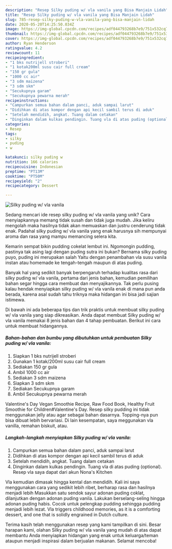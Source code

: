 ```yaml
---
description: "Resep Silky puding w/ vla vanila yang Bisa Manjain Lidah"
title: "Resep Silky puding w/ vla vanila yang Bisa Manjain Lidah"
slug: 785-resep-silky-puding-w-vla-vanila-yang-bisa-manjain-lidah
date: 2020-05-20T14:25:50.034Z
image: https://img-global.cpcdn.com/recipes/adf044793268b7e9/751x532cq70/silky-puding-w-vla-vanila-foto-resep-utama.jpg
thumbnail: https://img-global.cpcdn.com/recipes/adf044793268b7e9/751x532cq70/silky-puding-w-vla-vanila-foto-resep-utama.jpg
cover: https://img-global.cpcdn.com/recipes/adf044793268b7e9/751x532cq70/silky-puding-w-vla-vanila-foto-resep-utama.jpg
author: Ryan Henderson
ratingvalue: 4.2
reviewcount: 11
recipeingredient:
- "1 bks nutrijell stroberi"
- "1 kotak200ml susu cair full cream"
- "150 gr gula"
- "1000 cc air"
- "3 sdm maizena"
- "3 sdm skm"
- "Secukupnya garam"
- "Secukupnya pewarna merah"
recipeinstructions:
- "Campurkan semua bahan dalam panci, aduk sampai larut"
- "Didihkan di atas kompor dengan api kecil sambil terus di aduk"
- "Setelah mendidih, angkat. Tuang dalam cetakan"
- "Dinginkan dalam kulkas pendingin. Tuang vla di atas puding (optional). Resep vla saya dapat dari akun Nona&#39;s Kitchen"
categories:
- Resep
tags:
- silky
- puding
- w

katakunci: silky puding w 
nutrition: 166 calories
recipecuisine: Indonesian
preptime: "PT13M"
cooktime: "PT50M"
recipeyield: "2"
recipecategory: Dessert

---
```



![Silky puding w/ vla vanila](https://img-global.cpcdn.com/recipes/adf044793268b7e9/751x532cq70/silky-puding-w-vla-vanila-foto-resep-utama.jpg)

Sedang mencari ide resep silky puding w/ vla vanila yang unik? Cara menyiapkannya memang tidak susah dan tidak juga mudah. Jika keliru mengolah maka hasilnya tidak akan memuaskan dan justru cenderung tidak enak. Padahal silky puding w/ vla vanila yang enak harusnya sih mempunyai aroma dan rasa yang mampu memancing selera kita.

Kemarin sempat bikin pudding cokelat lembut ini. Ngomongin pudding, pastinya tak asing lagi dengan puding sutra ini bukan? Bernama silky puding puyo, puding ini merupakan salah Yaitu dengan penambahan vla susu vanila instan atau homemade ke tengah-tengah maupun di atas puding.

Banyak hal yang sedikit banyak berpengaruh terhadap kualitas rasa dari silky puding w/ vla vanila, pertama dari jenis bahan, kemudian pemilihan bahan segar hingga cara membuat dan menyajikannya. Tak perlu pusing kalau hendak menyiapkan silky puding w/ vla vanila enak di mana pun anda berada, karena asal sudah tahu triknya maka hidangan ini bisa jadi sajian istimewa.


Di bawah ini ada beberapa tips dan trik praktis untuk membuat silky puding w/ vla vanila yang siap dikreasikan. Anda dapat membuat Silky puding w/ vla vanila memakai 8 jenis bahan dan 4 tahap pembuatan. Berikut ini cara untuk membuat hidangannya.

<!--inarticleads1-->

##### Bahan-bahan dan bumbu yang dibutuhkan untuk pembuatan Silky puding w/ vla vanila:

1. Siapkan 1 bks nutrijell stroberi
1. Gunakan 1 kotak/200ml susu cair full cream
1. Sediakan 150 gr gula
1. Ambil 1000 cc air
1. Sediakan 3 sdm maizena
1. Siapkan 3 sdm skm
1. Sediakan Secukupnya garam
1. Ambil Secukupnya pewarna merah


Valentine&#39;s Day Vegan Smoothie Recipe, Raw Food Book, Healthy Fruit Smoothie for Children#Valentine&#39;s Day. Resep silky pudding ini tidak menggunakan jelly atau agar sebagai bahan dasarnya. Topping-nya pun bisa dibuat lebih bervariasi. Di lain kesempatan, saya meggunakan vla vanilla, remahan biskuit, atau. 

<!--inarticleads2-->

##### Langkah-langkah menyiapkan Silky puding w/ vla vanila:

1. Campurkan semua bahan dalam panci, aduk sampai larut
1. Didihkan di atas kompor dengan api kecil sambil terus di aduk
1. Setelah mendidih, angkat. Tuang dalam cetakan
1. Dinginkan dalam kulkas pendingin. Tuang vla di atas puding (optional). Resep vla saya dapat dari akun Nona&#39;s Kitchen


Vla kemudian dimasak hingga kental dan mendidih. Kali ini saya menggunakan cara yang sedikit lebih ribet, berharap rasa dan hasilnya menjadi lebih Masukkan satu sendok sayur adonan puding coklat, dilanjutkan dengan adonan puding vanila. Lakukan berselang-seling hingga adonan puding habis. Cocok untuk pelengkap pudding sehingga pudding menjadi lebih lezat. Vla triggers childhood memories, as it is a comforting dessert, and one that is solidly engrained in Dutch culture. 

Terima kasih telah menggunakan resep yang kami tampilkan di sini. Besar harapan kami, olahan Silky puding w/ vla vanila yang mudah di atas dapat membantu Anda menyiapkan hidangan yang enak untuk keluarga/teman ataupun menjadi inspirasi dalam berjualan makanan. Selamat mencoba!

